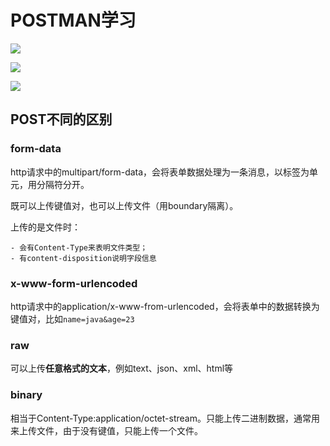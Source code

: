 # POSTMAN学习

![](http://doze9097.top//20191122161649.png)

![](http://doze9097.top//20191122161734.png)

![](http://doze9097.top//20191122162139.png)

## POST不同的区别

### form-data

http请求中的multipart/form-data，会将表单数据处理为一条消息，以标签为单元，用分隔符分开。

既可以上传键值对，也可以上传文件（用boundary隔离）。

上传的是文件时：

	- 会有Content-Type来表明文件类型；
	- 有content-disposition说明字段信息



### x-www-form-urlencoded

http请求中的application/x-www-from-urlencoded，会将表单中的数据转换为键值对，比如`name=java&age=23`



### raw

可以上传**任意格式的文本**，例如text、json、xml、html等



### binary

相当于Content-Type:application/octet-stream。只能上传二进制数据，通常用来上传文件，由于没有键值，只能上传一个文件。






